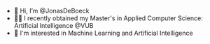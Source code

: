 - 👋 Hi, I’m @JonasDeBoeck
- 👨‍🎓 I recently obtained my Master's in Applied Computer Science: Artificial Intelligence @VUB
- 📖 I'm interested in Machine Learning and Artificial Intelligence

<!---
JonasDeBoeck/JonasDeBoeck is a ✨ special ✨ repository because its `README.md` (this file) appears on your GitHub profile.
You can click the Preview link to take a look at your changes.
--->

